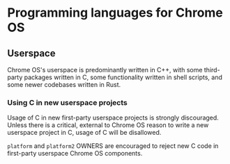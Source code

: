 # Programming languages for Chrome OS

## Userspace

Chrome OS's userspace is predominantly written in C++, with some third-party
packages written in C, some functionality written in shell scripts, and some
newer codebases written in Rust.

### Using C in new userspace projects

Usage of C in new first-party userspace projects is strongly discouraged. Unless
there is a critical, external to Chrome OS reason to write a new userspace
project in C, usage of C will be disallowed.

`platform` and `platform2` OWNERS are encouraged to reject new C code in
first-party userspace Chrome OS components.
